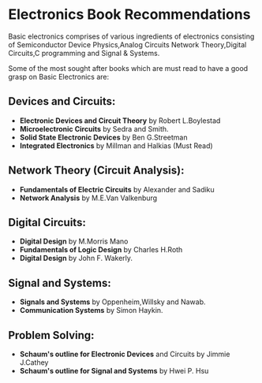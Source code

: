 # Electronics Book Recommendations

Basic electronics comprises of various ingredients of electronics consisting of Semiconductor Device Physics,Analog Circuits Network Theory,Digital Circuits,C programming and Signal & Systems.

Some of the most sought after books which are must read to have a good grasp on Basic Electronics are:
## Devices and Circuits:
* **Electronic Devices and Circuit Theory** by Robert L.Boylestad
* **Microelectronic Circuits** by Sedra and Smith.
* **Solid State Electronic Devices** by Ben G.Streetman
* **Integrated Electronics** by Millman and Halkias (Must Read)

## Network Theory (Circuit Analysis):
* **Fundamentals of Electric Circuits** by Alexander and Sadiku
* **Network Analysis** by M.E.Van Valkenburg

## Digital Circuits:
* **Digital Design** by M.Morris Mano
* **Fundamentals of Logic Design** by Charles H.Roth
* **Digital Design** by John F. Wakerly.

## Signal and Systems:
* **Signals and Systems** by Oppenheim,Willsky and Nawab.
* **Communication Systems** by Simon Haykin.


## Problem Solving:
* **Schaum's outline for Electronic Devices** and Circuits by Jimmie J.Cathey
* **Schaum's outline for Signal and Systems** by Hwei P. Hsu